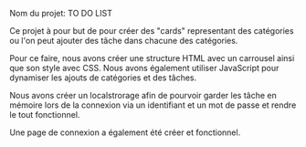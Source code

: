 Nom du projet: TO DO LIST

Ce projet à pour but de pour créer des "cards" representant des catégories ou l'on peut ajouter des tâche dans chacune des catégories.

Pour ce faire, nous avons créer une structure HTML avec un carrousel ainsi que son style avec CSS. Nous avons également utiliser JavaScript pour dynamiser les ajouts de catégories et des tâches.

Nous avons créer un localstrorage afin de pourvoir garder les tâche en mémoire lors de la connexion via un identifiant et un mot de passe et rendre le tout fonctionnel.

Une page de connexion a également été créer et fonctionnel.  